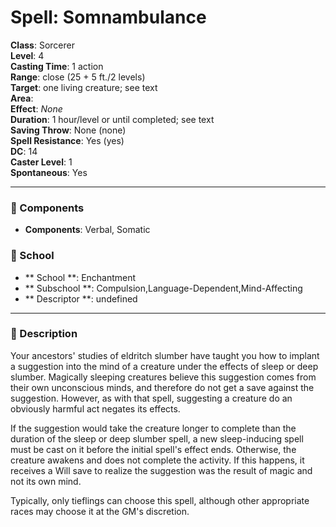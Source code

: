 
# Spell: Somnambulance
**Class**: Sorcerer  
**Level**: 4  
**Casting Time**: 1 action  
**Range**: close (25 + 5 ft./2 levels)  
**Target**: one living creature; see text  
**Area**:   
**Effect**: _None_  
**Duration**: 1 hour/level or until completed; see text  
**Saving Throw**: None (none)  
**Spell Resistance**: Yes (yes)  
**DC**: 14  
**Caster Level**: 1  
**Spontaneous**: Yes

---

### 🔮 Components
- **Components**: Verbal, Somatic

### 🏫 School
- ** School **: Enchantment
- ** Subschool **: Compulsion,Language-Dependent,Mind-Affecting
- ** Descriptor **: undefined
---

### 📜 Description
Your ancestors' studies of eldritch slumber have taught you how to implant a suggestion into the mind of a creature under the effects of sleep or deep slumber. Magically sleeping creatures believe this suggestion comes from their own unconscious minds, and therefore do not get a save against the suggestion. However, as with that spell, suggesting a creature do an obviously harmful act negates its effects.

If the suggestion would take the creature longer to complete than the duration of the sleep or deep slumber spell, a new sleep-inducing spell must be cast on it before the initial spell's effect ends. Otherwise, the creature awakens and does not complete the activity. If this happens, it receives a Will save to realize the suggestion was the result of magic and not its own mind.

Typically, only tieflings can choose this spell, although other appropriate races may choose it at the GM's discretion.

